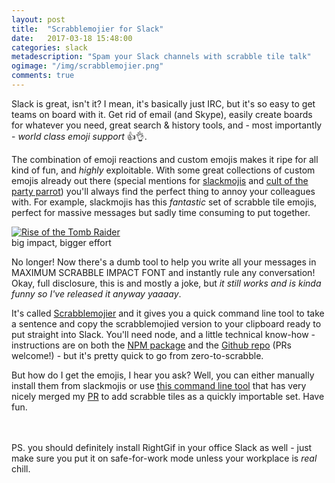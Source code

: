 ```yaml
---
layout: post
title:  "Scrabblemojier for Slack"
date:   2017-03-18 15:48:00
categories: slack
metadescription: "Spam your Slack channels with scrabble tile talk"
ogimage: "/img/scrabblemojier.png"
comments: true
---
```


Slack is great, isn't it? I mean, it's basically just IRC, but it's so easy to get teams on board with it. Get rid of email (and Skype), easily create boards for whatever you need, great search & history tools, and - most importantly - _world class emoji support_ 👍👌.

The combination of emoji reactions and custom emojis makes it ripe for all kind of fun, and _highly_ exploitable. With some great collections of custom emojis already out there (special mentions for [slackmojis](https://slackmojis.com/) and [cult of the party parrot](http://cultofthepartyparrot.com/)) you'll always find the perfect thing to annoy your colleagues with. For example, slackmojis has this _fantastic_ set of scrabble tile emojis, perfect for massive messages but sadly time consuming to put together.

<div class="img_row">
  <a href="/img/scrabblemojier.png"><img class="col three" src="/img/scrabblemojier.png" title="Rise of the Tomb Raider"></a>
</div>
<div class="col three caption">
  big impact, bigger effort
</div>

No longer! Now there's a dumb tool to help you write all your messages in MAXIMUM SCRABBLE IMPACT FONT and instantly rule any conversation! Okay, full disclosure, this is and mostly a joke, but _it still works and is kinda funny so I've released it anyway yaaaay_.

It's called [Scrabblemojier](https://www.npmjs.com/package/scrabblemojier) and it gives you a quick command line tool to take a sentence and copy the scrabblemojied version to your clipboard ready to put straight into Slack. You'll need node, and a little technical know-how - instructions are on both the [NPM package](https://www.npmjs.com/package/scrabblemojier) and the [Github repo](https://github.com/ChrisDBrown/scrabblemojier) (PRs welcome!) - but it's pretty quick to go from zero-to-scrabble.

But how do I get the emojis, I hear you ask? Well, you can either manually install them from slackmojis or use [this command line tool](https://github.com/lambtron/emojipacks) that has very nicely merged my [PR](https://github.com/lambtron/emojipacks/pull/80) to add scrabble tiles as a quickly importable set. Have fun.

<br /> <br />
PS. you should definitely install RightGif in your office Slack as well - just make sure you put it on safe-for-work mode unless your workplace is _real_ chill.